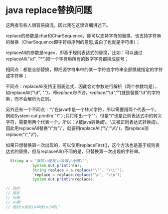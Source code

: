 # java replace替换问题

这两者有些人很容易搞混，因此我在这里详细讲述下。

replace的参数是char和CharSequence，即可以支持字符的替换，也支持字符串的替换（CharSequence即字符串序列的意思,说白了也就是字符串）；

replaceAll的参数是regex，即基于规则表达式的替换，比如：可以通过replaceAll("\\d", "*")把一个字符串所有的数字字符都换成星号；

相同点：都是全部替换，即把源字符串中的某一字符或字符串全部换成指定的字符或字符串；

不同点：replaceAll支持正则表达式，因此会对参数进行解析（两个参数均是），如replaceAll("\\d", "*")，而replace则不会，replace("\\d","*")就是替换"\\d"的字符串，而不会解析为正则。

另外还有一个不同点：“\”在java中是一个转义字符，所以需要用两个代表一个。例如System.out.println( "\\" ) ;只打印出一个"\"。但是“\”也是正则表达式中的转义字符，需要用两个代表一个。所以：\\\\被java转换成\\，\\又被正则表达式转换成\，因此用replaceAll替换“\”为"\\"，就要用replaceAll("\\\\","\\\\\\\\")，而replace则replace("\\","\\\\")。

如果只想替换第一次出现的，可以使用replaceFirst()，这个方法也是基于规则表达式的替换，但与replaceAll()不同的是，只替换第一次出现的字符串。

```java
  String a = "我的\n朋友\n叫做\n小明\"";
            System.out.println(a);
            String replace = a.replace("\"", "\\\"");
             replace = replace.replace("\n", "\\n");
            System.out.println(replace);

// 我的
// 朋友
// 叫做
// 小明"
// 我的\n朋友\n叫做\n小明\"
```
